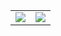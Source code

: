 <table
<tr>
  <td>
  <img src ="https://github-readme-stats.vercel.app/api?username=yigitcukuren&show_icons=true&count_private=true&theme=dark&hide_border=true&hide=issues&hide_title=true&include_all_commits=true"></td>
 <td> <img src ="https://github-readme-stats.vercel.app/api/top-langs/?username=yigitcukuren&theme=dark&layout=compact&hide_border=true&hide_title=false&langs_count=10&hide=Dockerfile"></td>
</tr>
</table>
<!--
**yigitcukuren/yigitcukuren** is a ✨ _special_ ✨ repository because its `README.md` (this file) appears on your GitHub profile.

Here are some ideas to get you started:

- 🔭 I’m currently working on ...
- 🌱 I’m currently learning ...
- 👯 I’m looking to collaborate on ...
- 🤔 I’m looking for help with ...
- 💬 Ask me about ...
- 📫 How to reach me: ...
- 😄 Pronouns: ...
- ⚡ Fun fact: ...
-->
